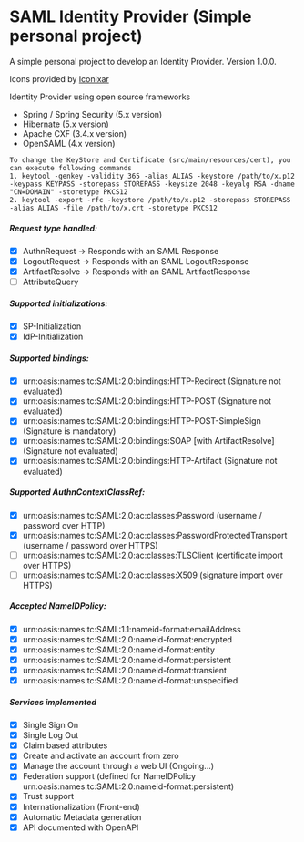 # SAML Identity Provider (Simple personal project)
A simple personal project to develop an Identity Provider. Version 1.0.0.  
  
Icons provided by [Iconixar](https://www.iconfinder.com/Iconixar)  
  
Identity Provider using open source frameworks
- Spring / Spring Security (5.x version)
- Hibernate (5.x version)
- Apache CXF (3.4.x version)
- OpenSAML (4.x version)

```
To change the KeyStore and Certificate (src/main/resources/cert), you can execute following commands  
1. keytool -genkey -validity 365 -alias ALIAS -keystore /path/to/x.p12 -keypass KEYPASS -storepass STOREPASS -keysize 2048 -keyalg RSA -dname "CN=DOMAIN" -storetype PKCS12
2. keytool -export -rfc -keystore /path/to/x.p12 -storepass STOREPASS -alias ALIAS -file /path/to/x.crt -storetype PKCS12
```

##### Request type handled:
- [x] AuthnRequest -> Responds with an SAML Response
- [x] LogoutRequest -> Responds with an SAML LogoutResponse
- [x] ArtifactResolve -> Responds with an SAML ArtifactResponse
- [ ] AttributeQuery

##### Supported initializations: 
- [x] SP-Initialization
- [x] IdP-Initialization

##### Supported bindings:
- [x] urn:oasis:names:tc:SAML:2.0:bindings:HTTP-Redirect (Signature not evaluated)
- [x] urn:oasis:names:tc:SAML:2.0:bindings:HTTP-POST (Signature not evaluated)
- [x] urn:oasis:names:tc:SAML:2.0:bindings:HTTP-POST-SimpleSign (Signature is mandatory)
- [x] urn:oasis:names:tc:SAML:2.0:bindings:SOAP [with ArtifactResolve] (Signature not evaluated)
- [x] urn:oasis:names:tc:SAML:2.0:bindings:HTTP-Artifact (Signature not evaluated)

##### Supported AuthnContextClassRef:
- [x] urn:oasis:names:tc:SAML:2.0:ac:classes:Password (username / password over HTTP)
- [x] urn:oasis:names:tc:SAML:2.0:ac:classes:PasswordProtectedTransport (username / password over HTTPS)
- [ ] urn:oasis:names:tc:SAML:2.0:ac:classes:TLSClient (certificate import over HTTPS)
- [ ] urn:oasis:names:tc:SAML:2.0:ac:classes:X509 (signature import over HTTPS)

##### Accepted NameIDPolicy:
- [x] urn:oasis:names:tc:SAML:1.1:nameid-format:emailAddress
- [x] urn:oasis:names:tc:SAML:2.0:nameid-format:encrypted
- [x] urn:oasis:names:tc:SAML:2.0:nameid-format:entity
- [x] urn:oasis:names:tc:SAML:2.0:nameid-format:persistent
- [x] urn:oasis:names:tc:SAML:2.0:nameid-format:transient
- [x] urn:oasis:names:tc:SAML:2.0:nameid-format:unspecified

##### Services implemented
- [x] Single Sign On
- [x] Single Log Out
- [x] Claim based attributes
- [x] Create and activate an account from zero
- [x] Manage the account through a web UI (Ongoing...)
- [x] Federation support (defined for NameIDPolicy urn:oasis:names:tc:SAML:2.0:nameid-format:persistent)
- [x] Trust support
- [x] Internationalization (Front-end)
- [x] Automatic Metadata generation
- [x] API documented with OpenAPI